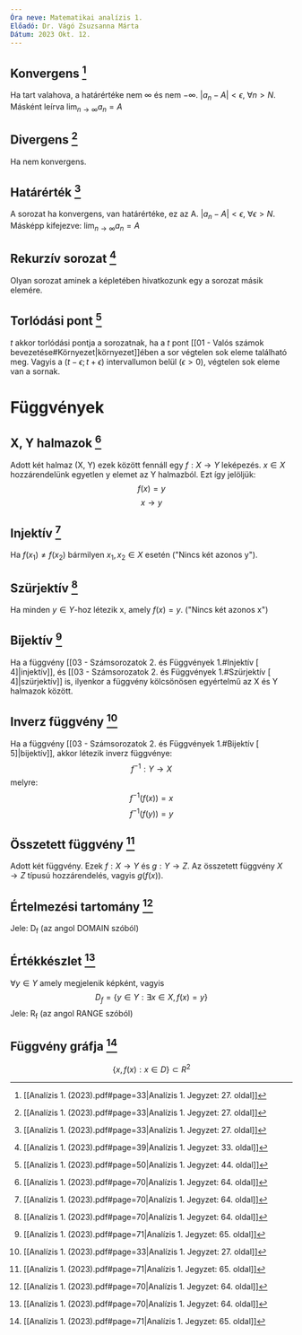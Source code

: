```yaml
---
Óra neve: Matematikai analízis 1.
Előadó: Dr. Vágó Zsuzsanna Márta
Dátum: 2023 Okt. 12.
---
```

## Konvergens [^1]
Ha tart valahova, a határértéke nem $\infty$ és nem $-\infty$. 
$|a_n-A| < \epsilon$, $\forall n > N$. Másként leírva $\lim_{n\to \infty}a_n = A$
## Divergens [^1]
Ha nem konvergens.
## Határérték [^1]
A sorozat ha konvergens, van határértéke, ez az A.
$|a_n - A| < \epsilon$, $\forall \epsilon > N$. Másképp kifejezve: $\lim_{n\to \infty}{a_n} = A$
## Rekurzív sorozat [^2]
Olyan sorozat aminek a képletében hivatkozunk egy a sorozat másik elemére.
## Torlódási pont [^3]
$t$ akkor torlódási pontja a sorozatnak, ha a $t$ pont [[01 - Valós számok bevezetése#Környezet|környezet]]ében a sor végtelen sok eleme található meg. Vagyis  a $(t-\epsilon; t + \epsilon)$ intervallumon belül ($\epsilon > 0$), végtelen sok eleme van a sornak. 
# Függvények
## X, Y halmazok [^4]
Adott két halmaz (X, Y) ezek között fennáll egy $f: X \to Y$ leképezés. $x\in X$ hozzárendelünk egyetlen y elemet az Y halmazból. Ezt így jelöljük:
$$f(x) = y$$
$$x \rightarrow y$$
## Injektív [^4]
Ha $f(x_1) ≠ f(x_2)$ bármilyen $x_1,x_2\in X$ esetén ("Nincs két azonos y").
## Szürjektív [^4]
Ha minden $y\in Y$-hoz létezik x, amely $f(x) = y$. ("Nincs két azonos x")
## Bijektív [^5]
Ha a függvény [[03 - Számsorozatok 2. és Függvények 1.#Injektív [ 4]|injektív]], és [[03 - Számsorozatok 2. és Függvények 1.#Szürjektív [ 4]|szürjektív]] is, ilyenkor a függvény kölcsönösen egyértelmű az X és Y halmazok között.
## Inverz függvény [^1]
Ha a függvény [[03 - Számsorozatok 2. és Függvények 1.#Bijektív [ 5]|bijektív]], akkor létezik inverz függvénye:
$$f^{-1}: Y \to X$$ melyre:
$$f^{-1}(f(x))=x$$
$$f^{-1}(f(y))=y$$
## Összetett függvény [^5]
Adott két függvény. Ezek $f:X \to Y$ és $g: Y \to Z$. Az összetett függvény $X \to Z$ típusú hozzárendelés, vagyis $g(f(x))$.
## Értelmezési tartomány [^4]
Jele: D<sub>f</sub> (az angol DOMAIN szóból)
## Értékkészlet [^4]
$\forall y \in Y$ amely megjelenik képként, vagyis $$D_f = \{y\in Y: \exists x \in X, f(x) = y\}$$
Jele: R<sub>f</sub> (az angol RANGE szóból)
## Függvény gráfja [^5]
$$\{x, f(x) : x\in D\} \subset R^2$$


[^1]: [[Analízis 1. (2023).pdf#page=33|Analízis 1. Jegyzet: 27. oldal]]
[^2]: [[Analízis 1. (2023).pdf#page=39|Analízis 1. Jegyzet: 33. oldal]]
[^3]: [[Analízis 1. (2023).pdf#page=50|Analízis 1. Jegyzet: 44. oldal]]
[^4]: [[Analízis 1. (2023).pdf#page=70|Analízis 1. Jegyzet: 64. oldal]]
[^5]: [[Analízis 1. (2023).pdf#page=71|Analízis 1. Jegyzet: 65. oldal]]